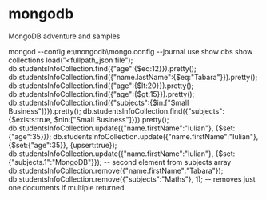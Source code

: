# mongodb
MongoDB adventure and samples

mongod --config e:\mongodb\mongo.config --journal
use <database>
show dbs
show collections
load("<fullpath_json file");
db.studentsInfoCollection.find({"age":{$eq:12}}).pretty();
db.studentsInfoCollection.find({"name.lastName":{$eq:"Tabara"}}).pretty();
db.studentsInfoCollection.find({"age":{$lt:20}}).pretty();
db.studentsInfoCollection.find({"age":{$gt:15}}).pretty();
db.studentsInfoCollection.find({"subjects":{$in:["Small Business"]}}).pretty();
db.studentsInfoCollection.find({"subjects":{$exists:true, $nin:["Small Business"]}}).pretty();
db.studentsInfoCollection.update({"name.firstName":"Iulian"}, {$set:{"age":35}});
db.studentsInfoCollection.update({"name.firstName":"Iulian"}, {$set:{"age":35}}, {upsert:true});
db.studentsInfoCollection.update({"name.firstName":"Iulian"}, {$set:{"subjects.1":"MongoDB"}}); -- second element from subjects array
db.studentsInfoCollection.remove({"name.firstName":"Tabara"});
db.studentsInfoCollection.remove({"subjects":"Maths"}, 1); -- removes just one documents if multiple returned
